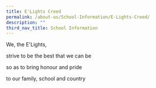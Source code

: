 ```yaml
---
title: E'Lights Creed
permalink: /about-us/School-Information/E-Lights-Creed/
description: ""
third_nav_title: School Information
---
```



We, the E'Lights,

strive to be the best that we can be

so as to bring honour and pride

to our family, school and country